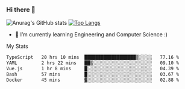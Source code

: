 ### Hi there 👋

![Anurag's GitHub stats](https://github-readme-stats.vercel.app/api?username=MatteoIorio11&show_icons=true&theme=dark) 
[![Top Langs](https://github-readme-stats.vercel.app/api/top-langs/?username=MatteoIorio11&theme=dark)](https://github.com/MatteoIorio11/github-readme-stats)

- 🌱 I’m currently learning Engineering and Computer Science :)

<!--
**MatteoIorio11/MatteoIorio11** is a ✨ _special_ ✨ repository because its `README.md` (this file) appears on your GitHub profile.

Here are some ideas to get you started:

- 🔭 I’m currently working on ...
- 🌱 I’m currently learning ...
- 👯 I’m looking to collaborate on ...
- 🤔 I’m looking for help with ...
- 💬 Ask me about ...
- 📫 How to reach me: ...
- 😄 Pronouns: ...
- ⚡ Fun fact: ...
-->
My Stats
<!--START_SECTION:waka-->

```txt
TypeScript   20 hrs 10 mins  ███████████████████▒░░░░░   77.16 %
YAML         2 hrs 22 mins   ██▒░░░░░░░░░░░░░░░░░░░░░░   09.10 %
Vue.js       1 hr 8 mins     █░░░░░░░░░░░░░░░░░░░░░░░░   04.39 %
Bash         57 mins         █░░░░░░░░░░░░░░░░░░░░░░░░   03.67 %
Docker       45 mins         ▓░░░░░░░░░░░░░░░░░░░░░░░░   02.88 %
```

<!--END_SECTION:waka-->
